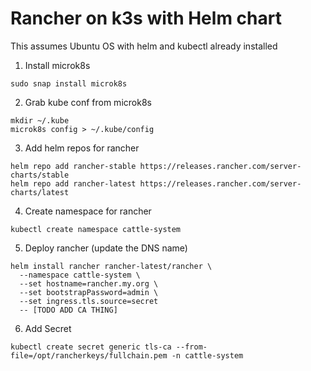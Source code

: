 # Rancher on k3s with Helm chart
This assumes Ubuntu OS with helm and kubectl already installed

1. Install microk8s
```
sudo snap install microk8s
```

2. Grab kube conf from microk8s
```
mkdir ~/.kube
microk8s config > ~/.kube/config
```

3. Add helm repos for rancher
```
helm repo add rancher-stable https://releases.rancher.com/server-charts/stable
helm repo add rancher-latest https://releases.rancher.com/server-charts/latest
```

4. Create namespace for rancher
```
kubectl create namespace cattle-system
```

5. Deploy rancher (update the DNS name)
```
helm install rancher rancher-latest/rancher \
  --namespace cattle-system \
  --set hostname=rancher.my.org \
  --set bootstrapPassword=admin \
  --set ingress.tls.source=secret
  -- [TODO ADD CA THING]
```

6. Add Secret
```
kubectl create secret generic tls-ca --from-file=/opt/rancherkeys/fullchain.pem -n cattle-system
```
